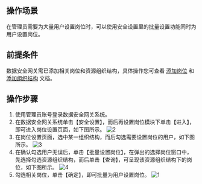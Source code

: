 ## 操作场景
在管理员需要为大量用户设置岗位时，可以使用安全设置里的批量设置功能同时为用户设置岗位。


## 前提条件
数据安全网关需已添加相关岗位和资源组织结构，具体操作您可查看 [添加岗位]() 和 [添加组织结构]() 文档。

## 操作步骤

1. 使用管理员账号登录数据安全网关系统。
2. 在数据安全网关系统单击【安全设置】，而后再设置岗位模块下单击【进入】，即可进入岗位设置页面，如下图所示。
![2](https://main.qcloudimg.com/raw/57483cb892b1b75e96c0241e403b5932.png)
3. 在岗位设置页面，选中某一组织结构，而后勾选需要设置岗位的用户，如下图所示。
![3](https://main.qcloudimg.com/raw/27f25e5a3d219ba3771a891b789c1c85.png)
4. 在确认勾选用户无误后，单击【批量设置岗位】，在弹出的选择岗位窗口中，先选择勾选资源组织结构，而后单击【查询】，可呈现该资源组织结构下的岗位，如下图所示。
![4](https://main.qcloudimg.com/raw/e7a2e38dbef2b5d80971353b0a1b507a.png)
5. 勾选相关岗位，单击【确定】，即可批量为用户设置岗位。
![1](https://main.qcloudimg.com/raw/1b6dc6db783dd76012fe0d67103eb5b2.png)
